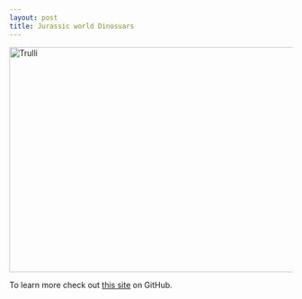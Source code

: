 ```yaml
---
layout: post
title: Jurassic world Dinosuars
---
```


<img src="https://s.videogamer.com/meta/a339/08d09d9d-6f40-4f83-9f4f-5cf186bf976e_400bc1b4-3eeb-4c2f-9a4c-535c44466f7f_jurassic_world_evolution_fx17-3-1024x576.jpg" alt="Trulli" width="700" height="400">

To learn more check out [this site](https://jurassicworldevolution.com/en-GB/gallery#videos) on GitHub.
